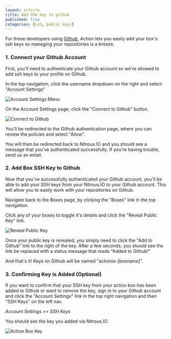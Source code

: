 ```yaml
---
layout: article
title: Add SSH key to github
published: true
categories: [ssh, public keys]
---
```


For those developers using [Github](http://github.com), Action lets you easily add your box's ssh keys so managing your repositories is a breeze.

### 1. Connect your Github Account

First, you'll need to authenticate your Github account so we're allowed to add ssh keys to your profile on Github.

In the top navigation, click the username dropdown on the right and select "Account Settings"

![Account Settings Menu](https://raw.github.com/action-io/action-assets/master/support/screenshots/menu-account-settings.png)

On the Account Settings page, click the "Connect to Github" button.

![Connect to Github](https://raw.github.com/action-io/action-assets/master/support/screenshots/github-connect-button.png)

You'll be redirected to the Github authentication page, where you can review the policies and select "Allow".

You will then be redirected back to Nitrous.IO and you should see a message that you've authenticated successfully. If you're having trouble, send us an email.

### 2. Add Box SSH Key to Github

Now that you've successfully authenticated your Github account, you'll be able to add your SSH keys from your Nitrous.IO to your Github account.  This will allow you to easily work with your repositories on Github.

Navigate back to the Boxes page, by clicking the "Boxes" link in the top navigation.

Click any of your boxes to toggle it's details and click the "Reveal Public Key" link.

![Reveal Public Key](https://raw.github.com/action-io/action-assets/master/support/screenshots/reveal-public-key.png)

Once your public key is revealed, you simply need to click the "Add to Github" link to the right of the key.  After a few seconds, you should see the link be replaced with a status message that reads "Added to Github!"

And that's it! Keys on Github will be named "actionio-\[boxname\]".

### 3. Confirming Key is Added (Optional)

If you want to confirm that your SSH key from your action box has been added to Github or want to remove the key, sign in to your Github account and click the "Account Settings" link in the top right navigation and then "SSH Keys" on the left nav.

_Account Settings >> SSH Keys_

You should see the key you added via Nitrous.IO.

![Action Box Key](https://raw.github.com/action-io/action-assets/master/support/screenshots/github-action-key.png)
